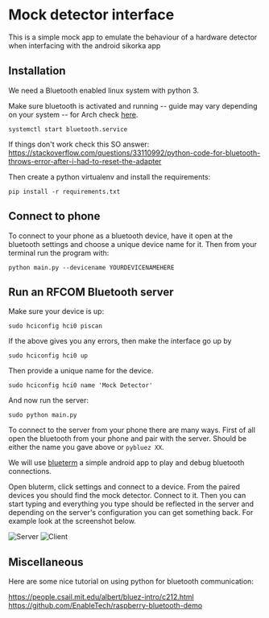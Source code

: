 # Mock detector interface

This is a simple mock app to emulate the behaviour of a hardware detector when interfacing with the android sikorka app


## Installation

We need a Bluetooth enabled linux system with python 3.

Make sure bluetooth is activated and running -- guide may vary depending on your system -- for Arch check [here](https://wiki.archlinux.org/index.php/Bluetooth).

```
systemctl start bluetooth.service
```


If things don't work check this SO answer: https://stackoverflow.com/questions/33110992/python-code-for-bluetooth-throws-error-after-i-had-to-reset-the-adapter

Then create a python virtualenv and install the requirements:

```
pip install -r requirements.txt
```

## Connect to phone

To connect to your phone as a bluetooth device, have it open at the bluetooth settings and choose a unique device name for it.
Then from your terminal run the program with:

```
python main.py --devicename YOURDEVICENAMEHERE
```

## Run an RFCOM Bluetooth server

Make sure your device is up:

```
sudo hciconfig hci0 piscan
```

If the above gives you any errors, then make the interface go up by

```
sudo hciconfig hci0 up
```

Then provide a unique name for the device.

```
sudo hciconfig hci0 name 'Mock Detector'
```

And now run the server:

```
sudo python main.py
```

To connect to the server from your phone there are many ways. First of all open the bluetooth from your phone and pair with the
server. Should be either the name you gave above or `pybluez XX`.

We will use [blueterm](https://play.google.com/store/apps/details?id=es.pymasde.blueterm) a simple android app to play and debug bluetooth connections.

Open bluterm, click settings and connect to a device. From the paired devices you should find the mock detector. Connect to it. Then you can start typing and everything you type should be reflected in the server and depending on the server's configuration you can get something back. For example look at the screenshot below.

![Server](https://imgur.com/y1yEHXt)
![Client](https://imgur.com/Fv4Mz6K)


## Miscellaneous

Here are some nice tutorial on using python for bluetooth communication:

https://people.csail.mit.edu/albert/bluez-intro/c212.html
https://github.com/EnableTech/raspberry-bluetooth-demo

